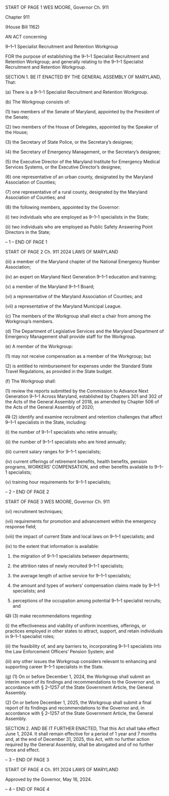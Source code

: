 START OF PAGE 1
WES MOORE, Governor Ch. 911

Chapter 911

(House Bill 1162)

AN ACT concerning

9–1–1 Specialist Recruitment and Retention Workgroup

FOR the purpose of establishing the 9–1–1 Specialist Recruitment and Retention
Workgroup; and generally relating to the 9–1–1 Specialist Recruitment and
Retention Workgroup.

SECTION 1. BE IT ENACTED BY THE GENERAL ASSEMBLY OF MARYLAND,
That:

(a) There is a 9–1–1 Specialist Recruitment and Retention Workgroup.

(b) The Workgroup consists of:

(1) two members of the Senate of Maryland, appointed by the President of
the Senate;

(2) two members of the House of Delegates, appointed by the Speaker of
the House;

(3) the Secretary of State Police, or the Secretary’s designee;

(4) the Secretary of Emergency Management, or the Secretary’s designee;

(5) the Executive Director of the Maryland Institute for Emergency
Medical Services Systems, or the Executive Director’s designee;

(6) one representative of an urban county, designated by the Maryland
Association of Counties;

(7) one representative of a rural county, designated by the Maryland
Association of Counties; and

(8) the following members, appointed by the Governor:

(i) two individuals who are employed as 9–1–1 specialists in the
State;

(ii) two individuals who are employed as Public Safety Answering
Point Directors in the State;

– 1 –
END OF PAGE 1

START OF PAGE 2
Ch. 911 2024 LAWS OF MARYLAND

(iii) a member of the Maryland chapter of the National Emergency
Number Association;

(iv) an expert on Maryland Next Generation 9–1–1 education and
training;

(v) a member of the Maryland 9–1–1 Board;

(vi) a representative of the Maryland Association of Counties; and

(vii) a representative of the Maryland Municipal League.

(c) The members of the Workgroup shall elect a chair from among the
Workgroup’s members.

(d) The Department of Legislative Services and the Maryland Department of
Emergency Management shall provide staff for the Workgroup.

(e) A member of the Workgroup:

(1) may not receive compensation as a member of the Workgroup; but

(2) is entitled to reimbursement for expenses under the Standard State
Travel Regulations, as provided in the State budget.

(f) The Workgroup shall:

(1) review the reports submitted by the Commission to Advance Next
Generation 9–1–1 Across Maryland, established by Chapters 301 and 302 of the Acts of the
General Assembly of 2018, as amended by Chapter 506 of the Acts of the General Assembly
of 2020;

~~(1)~~ (2) identify and examine recruitment and retention challenges that affect
9–1–1 specialists in the State, including:

(i) the number of 9–1–1 specialists who retire annually;

(ii) the number of 9–1–1 specialists who are hired annually;

(iii) current salary ranges for 9–1–1 specialists;

(iv) current offerings of retirement benefits, health benefits, pension
programs, WORKERS’ COMPENSATION, and other benefits available to 9–1–1 specialists;

(v) training hour requirements for 9–1–1 specialists;

– 2 –
END OF PAGE 2

START OF PAGE 3
WES MOORE, Governor Ch. 911

(vi) recruitment techniques;

(vii) requirements for promotion and advancement within the
emergency response field;

(viii) the impact of current State and local laws on 9–1–1 specialists;
and

(ix) to the extent that information is available:

1. the migration of 9–1–1 specialists between departments;

2. the attrition rates of newly recruited 9–1–1 specialists;

3. the average length of active service for 9–1–1 specialists;

4. the amount and types of workers’ compensation claims
made by 9–1–1 specialists; and

5. perceptions of the occupation among potential 9–1–1
specialist recruits; and

~~(2)~~ (3) make recommendations regarding:

(i) the effectiveness and viability of uniform incentives, offerings, or
practices employed in other states to attract, support, and retain individuals in 9–1–1
specialist roles;

(ii) the feasibility of, and any barriers to, incorporating 9–1–1
specialists into the Law Enforcement Officers’ Pension System; and

(iii) any other issues the Workgroup considers relevant to enhancing
and supporting career 9–1–1 specialists in the State.

(g) (1) On or before December 1, 2024, the Workgroup shall submit an interim
report of its findings and recommendations to the Governor and, in accordance with §
2–1257 of the State Government Article, the General Assembly.

(2) On or before December 1, 2025, the Workgroup shall submit a final
report of its findings and recommendations to the Governor and, in accordance with §
2–1257 of the State Government Article, the General Assembly.

SECTION 2. AND BE IT FURTHER ENACTED, That this Act shall take effect June
1, 2024. It shall remain effective for a period of 1 year and 7 months and, at the end of
December 31, 2025, this Act, with no further action required by the General Assembly, shall
be abrogated and of no further force and effect.

– 3 –
END OF PAGE 3

START OF PAGE 4
Ch. 911 2024 LAWS OF MARYLAND

Approved by the Governor, May 16, 2024.

– 4 –
END OF PAGE 4
